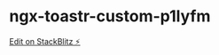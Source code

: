 # ngx-toastr-custom-p1lyfm

[Edit on StackBlitz ⚡️](https://stackblitz.com/edit/ngx-toastr-custom-p1lyfm)